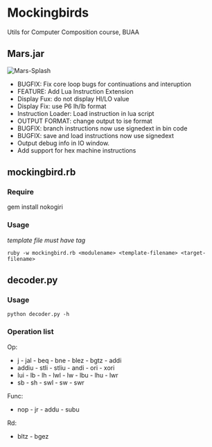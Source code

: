 # Mockingbirds
Utils for Computer Composition course, BUAA

## Mars.jar

![Mars-Splash](https://i.imgur.com/mKwkjld.png)

- BUGFIX: Fix core loop bugs for continuations and interuption
- FEATURE: Add Lua Instruction Extension
- Display Fux: do not display HI/LO value
- Display Fix: use P6 lh/lb format
- Instruction Loader: Load instruction in lua script
- OUTPUT FORMAT: change output to ise format
- BUGFIX: branch instructions now use signedext in bin code
- BUGFIX: save and load instructions now use signedext
- Output debug info in IO window.
- Add support for hex machine instructions

## mockingbird.rb

### Require

gem install nokogiri

### Usage

*template file must have <appear> tag*

`ruby -w mockingbird.rb <modulename> <template-filename> <target-filename>`

## decoder.py

### Usage
`python decoder.py -h`

### Operation list

Op:
- j - jal - beq - bne - blez - bgtz - addi
- addiu - stli - stliu - andi - ori - xori
- lui - lb - lh - lwl - lw - lbu - lhu - lwr
- sb - sh - swl - sw - swr 

Func:
- nop - jr - addu - subu

Rd:
- bltz - bgez


